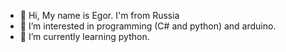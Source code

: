 - 👋 Hi, My name is Egor. I'm from Russia
- 👀 I’m interested in programming (C# and python) and arduino. 
- 🌱 I’m currently learning python.
